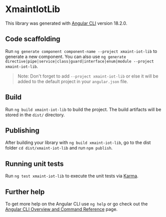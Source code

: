 # XmaintIotLib

This library was generated with [Angular CLI](https://github.com/angular/angular-cli) version 18.2.0.

## Code scaffolding

Run `ng generate component component-name --project xmaint-iot-lib` to generate a new component. You can also use `ng generate directive|pipe|service|class|guard|interface|enum|module --project xmaint-iot-lib`.
> Note: Don't forget to add `--project xmaint-iot-lib` or else it will be added to the default project in your `angular.json` file. 

## Build

Run `ng build xmaint-iot-lib` to build the project. The build artifacts will be stored in the `dist/` directory.

## Publishing

After building your library with `ng build xmaint-iot-lib`, go to the dist folder `cd dist/xmaint-iot-lib` and run `npm publish`.

## Running unit tests

Run `ng test xmaint-iot-lib` to execute the unit tests via [Karma](https://karma-runner.github.io).

## Further help

To get more help on the Angular CLI use `ng help` or go check out the [Angular CLI Overview and Command Reference](https://angular.dev/tools/cli) page.
